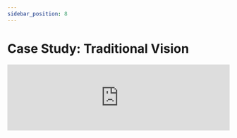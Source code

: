 ```yaml
---
sidebar_position: 8
---
```


# Case Study: Traditional Vision

<iframe width="100%" style={{"aspect-ratio": "16 / 9"}} src="https://www.youtube.com/embed/BrzPw6ngx4o?start=1841&end=2111" title="FRC Log Replay and Simulation (2024) -  FRC 6328 FIRST Championship Conference" frameborder="0" allow="accelerometer; autoplay; clipboard-write; encrypted-media; gyroscope; picture-in-picture; web-share" referrerpolicy="strict-origin-when-cross-origin" allowfullscreen></iframe>
